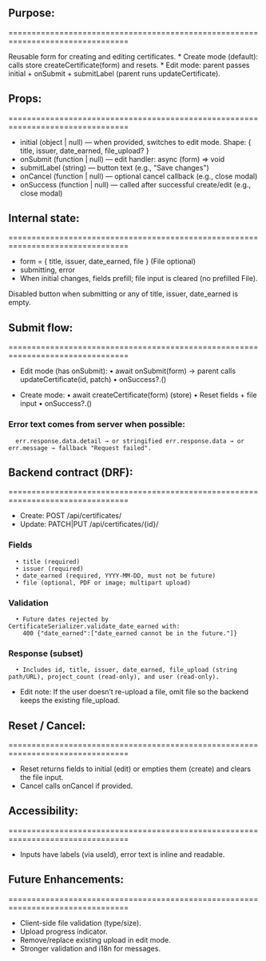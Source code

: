 ## Purpose:
================================================================================

Reusable form for creating and editing certificates.
    * Create mode (default): calls store createCertificate(form) and resets.
    * Edit mode: parent passes initial + onSubmit + submitLabel (parent runs updateCertificate).

## Props:
================================================================================

- initial (object | null) — when provided, switches to edit mode. Shape: { title, issuer, date_earned, file_upload? }
- onSubmit (function | null) — edit handler: async (form) => void
- submitLabel (string) — button text (e.g., "Save changes")
- onCancel (function | null) — optional cancel callback (e.g., close modal)
- onSuccess (function | null) — called after successful create/edit (e.g., close modal)

## Internal state:
================================================================================

- form = { title, issuer, date_earned, file } (File optional)
- submitting, error
- When initial changes, fields prefill; file input is cleared (no prefilled File).

Disabled button when submitting or any of title, issuer, date_earned is empty.

## Submit flow:
================================================================================

- Edit mode (has onSubmit):
      • await onSubmit(form) → parent calls updateCertificate(id, patch)
      • onSuccess?.()

- Create mode:
      • await createCertificate(form) (store)
      • Reset fields + file input
      • onSuccess?.()

### Error text comes from server when possible:
      err.response.data.detail → or stringified err.response.data → or err.message → fallback "Request failed".

## Backend contract (DRF):
================================================================================

- Create: POST /api/certificates/
- Update: PATCH|PUT /api/certificates/{id}/

### Fields
      • title (required)
      • issuer (required)
      • date_earned (required, YYYY-MM-DD, must not be future)
      • file (optional, PDF or image; multipart upload)

### Validation
      • Future dates rejected by CertificateSerializer.validate_date_earned with:
        400 {"date_earned":["date_earned cannot be in the future."]}

### Response (subset)
      • Includes id, title, issuer, date_earned, file_upload (string path/URL), project_count (read-only), and user (read-only).

- Edit note: If the user doesn’t re-upload a file, omit file so the backend keeps the existing file_upload.

## Reset / Cancel:
================================================================================

- Reset returns fields to initial (edit) or empties them (create) and clears the file input.
- Cancel calls onCancel if provided.

## Accessibility:
================================================================================

- Inputs have labels (via useId), error text is inline and readable.

## Future Enhancements:

================================================================================

- Client-side file validation (type/size).
- Upload progress indicator.
- Remove/replace existing upload in edit mode.
- Stronger validation and i18n for messages.

